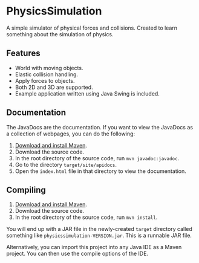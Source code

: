 # PhysicsSimulation
A simple simulator of physical forces and collisions. Created to learn something
about the simulation of physics.

## Features
* World with moving objects.
* Elastic collision handling.
* Apply forces to objects.
* Both 2D and 3D are supported.
* Example application written using Java Swing is included.

## Documentation
The JavaDocs are the documentation. If you want to view the JavaDocs as a
collection of webpages, you can do the following:

1. [Download and install Maven](https://maven.apache.org/).
2. Download the source code.
3. In the root directory of the source code, run `mvn javadoc:javadoc`.
4. Go to the directory `target/site/apidocs`.
5. Open the `index.html` file in that directory to view the documentation.

## Compiling
1. [Download and install Maven](https://maven.apache.org/).
2. Download the source code.
3. In the root directory of the source code, run `mvn install`.

You will end up with a JAR file in the newly-created `target` directory called
something like `physicssimulation-VERSION.jar`. This is a runnable JAR
file.

Alternatively, you can import this project into any Java IDE as a Maven project.
You can then use the compile options of the IDE.

